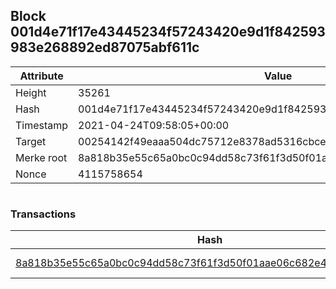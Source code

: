## Block 001d4e71f17e43445234f57243420e9d1f842593983e268892ed87075abf611c

Attribute | Value
--- | ---
Height | 35261
Hash | 001d4e71f17e43445234f57243420e9d1f842593983e268892ed87075abf611c
Timestamp | 2021-04-24T09:58:05+00:00
Target | 00254142f49eaaa504dc75712e8378ad5316cbcead634704b3734b6271167cc4
Merke root | 8a818b35e55c65a0bc0c94dd58c73f61f3d50f01aae06c682e43ae1a0db6c19f
Nonce | 4115758654

```

```

### Transactions

Hash | Amount
--- | ---
[8a818b35e55c65a0bc0c94dd58c73f61f3d50f01aae06c682e43ae1a0db6c19f](8a818b35e55c65a0bc0c94dd58c73f61f3d50f01aae06c682e43ae1a0db6c19f.md) | 10.00000000 SKEPTI 
